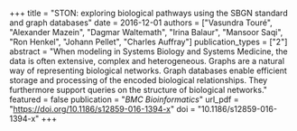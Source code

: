 +++
title = "STON: exploring biological pathways using the SBGN standard and graph databases"
date = 2016-12-01
authors = ["Vasundra Touré", "Alexander Mazein", "Dagmar Waltemath", "Irina Balaur", "Mansoor Saqi", "Ron Henkel", "Johann Pellet", "Charles Auffray"]
publication_types = ["2"]
abstract = "When modeling in Systems Biology and Systems Medicine, the data is often extensive, complex and heterogeneous. Graphs are a natural way of representing biological networks. Graph databases enable efficient storage and processing of the encoded biological relationships. They furthermore support queries on the structure of biological networks."
featured = false
publication = "*BMC Bioinformatics*"
url_pdf = "https://doi.org/10.1186/s12859-016-1394-x"
doi = "10.1186/s12859-016-1394-x"
+++

